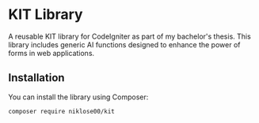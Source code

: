 # KIT Library

A reusable KIT library for CodeIgniter as part of my bachelor's thesis. This library includes generic AI functions designed to enhance the power of forms in web applications.

## Installation

You can install the library using Composer:

```sh
composer require niklose00/kit
